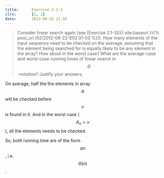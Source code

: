 ```yaml
---
title:      Exercise 2.2-3
clrs:       [2, 2]
date:       2012-08-22 21:10
---
```


>Consider linear search again (see [Exercise 2.1-3]({{ site.baseurl }}{% post_url /02/2012-08-22-E02.01-03 %})). How many elements of the input sequence need to be checked on the average, assuming that the element being searched for is equally likely to be any element in the array? How about in the worst case? What are the average-case and worst-case running times of linear search in $$\Theta$$-notation? Justify your answers.

On average, half the the elements in array $$A$$ will be checked before $$v$$ is found in it. And in the worst case ($$A_n = v$$), all the elements needs to be checked.

So, both running time are of the form $$an$$, i.e. $$\Theta(n)$$.